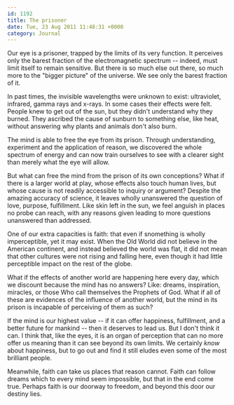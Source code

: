```yaml
---
id: 1192
title: The prisoner
date: Tue, 23 Aug 2011 11:48:31 +0000
category: Journal
---
```


Our eye is a prisoner, trapped by the limits of its very function.  It
perceives only the barest fraction of the electromagnetic spectrum -- indeed,
must limit itself to remain sensitive.  But there is so much else out
there, so much more to the "bigger picture" of the universe.  We see only
the barest fraction of it.

In past times, the invisible wavelengths were unknown to exist: ultraviolet,
infrared, gamma rays and x-rays.  In some cases their effects were felt.
People knew to get out of the sun, but they didn't understand why they burned.
They ascribed the cause of sunburn to something else, like heat, without
answering why plants and animals don't also burn.

The mind is able to free the eye from its prison.  Through understanding,
experiment and the application of reason, we discovered the whole spectrum of
energy and can now train ourselves to see with a clearer sight than merely
what the eye will allow.

But what can free the mind from the prison of its own conceptions?  What if
there is a larger world at play, whose effects also touch human lives, but
whose cause is not readily accessible to inquiry or argument?  Despite the
amazing accuracy of science, it leaves wholly unanswered the question of love,
purpose, fulfillment.  Like skin left in the sun, we feel anguish in places no
probe can reach, with any reasons given leading to more questions unanswered
than addressed.

One of our extra capacities is faith: that even if snomething is wholly
imperceptible, yet it may exist.  When the Old World did not believe in the
American continent, and instead believed the world was flat, it did not mean
that other cultures were not rising and falling here, even though it had
little perceptible impact on the rest of the globe.

What if the effects of another world are happening here every day, which we
discount because the mind has no answers?  Like: dreams, inspiration,
miracles, or those Who call themselves the Prophets of God.  What if all of
these are evidences of the influence of another world, but the mind in its
prison is incapable of perceiving of them as such?

If the mind is our highest value -- if it can offer happiness, fulfillment,
and a better future for mankind -- then it deserves to lead us.  But I don't
think it can.  I think that, like the eyes, it is an organ of perception that
can no more offer us meaning than it can see beyond its own limits.  We
certainly *know* about happiness, but to go out and find it still eludes even
some of the most brilliant people.

Meanwhile, faith can take us places that reason cannot.  Faith can follow
dreams which to every mind seem impossible, but that in the end come true.
Perhaps faith is our doorway to freedom, and beyond this door our destiny
lies.

